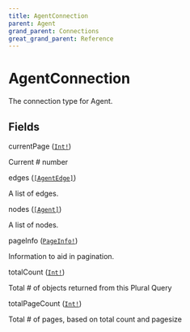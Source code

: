 ```yaml
---
title: AgentConnection
parent: Agent
grand_parent: Connections
great_grand_parent: Reference
---
```


# AgentConnection

The connection type for Agent.

## Fields

<div class="field-entry ">
  <span id="current_page" class="field-name anchored">currentPage (<code><a href="/docs/reference/scalar/int">Int!</a></code>)</span>

  <div class="description-wrapper">
   <p>Current # number</p>

  </div>
</div>

<div class="field-entry ">
  <span id="edges" class="field-name anchored">edges (<code><a href="/docs/reference/connection_type/agent/agent_edge">[AgentEdge]</a></code>)</span>

  <div class="description-wrapper">
   <p>A list of edges.</p>

  </div>
</div>

<div class="field-entry ">
  <span id="nodes" class="field-name anchored">nodes (<code><a href="/docs/reference/object/agent">[Agent]</a></code>)</span>

  <div class="description-wrapper">
   <p>A list of nodes.</p>

  </div>
</div>

<div class="field-entry ">
  <span id="page_info" class="field-name anchored">pageInfo (<code><a href="/docs/reference/object/page_info">PageInfo!</a></code>)</span>

  <div class="description-wrapper">
   <p>Information to aid in pagination.</p>

  </div>
</div>

<div class="field-entry ">
  <span id="total_count" class="field-name anchored">totalCount (<code><a href="/docs/reference/scalar/int">Int!</a></code>)</span>

  <div class="description-wrapper">
   <p>Total # of objects returned from this Plural Query</p>

  </div>
</div>

<div class="field-entry ">
  <span id="total_page_count" class="field-name anchored">totalPageCount (<code><a href="/docs/reference/scalar/int">Int!</a></code>)</span>

  <div class="description-wrapper">
   <p>Total # of pages, based on total count and pagesize</p>

  </div>
</div>

